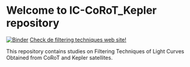 # Welcome to IC-CoRoT_Kepler repository
[![Binder](https://mybinder.org/badge_logo.svg)](https://mybinder.org/v2/gh/Guilherme-SSB/IC-CoRoT_Kepler/HEAD)
[Check de filtering techniques web site!](https://filtering-techniques.readthedocs.io/en/latest/)


This repository contains studies on Filtering Techniques of Light Curves Obtained from CoRoT and Kepler satellites.



